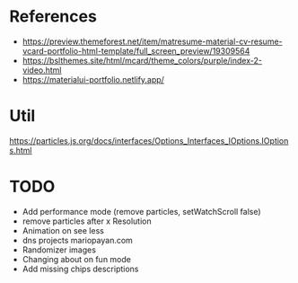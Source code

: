 # References
- https://preview.themeforest.net/item/matresume-material-cv-resume-vcard-portfolio-html-template/full_screen_preview/19309564
- https://bslthemes.site/html/mcard/theme_colors/purple/index-2-video.html
- https://materialui-portfolio.netlify.app/

# Util
https://particles.js.org/docs/interfaces/Options_Interfaces_IOptions.IOptions.html

# TODO
- Add performance mode (remove particles, setWatchScroll false)
- remove particles after x Resolution
- Animation on see less
- dns projects mariopayan.com
- Randomizer images
- Changing about on fun mode
- Add missing chips descriptions